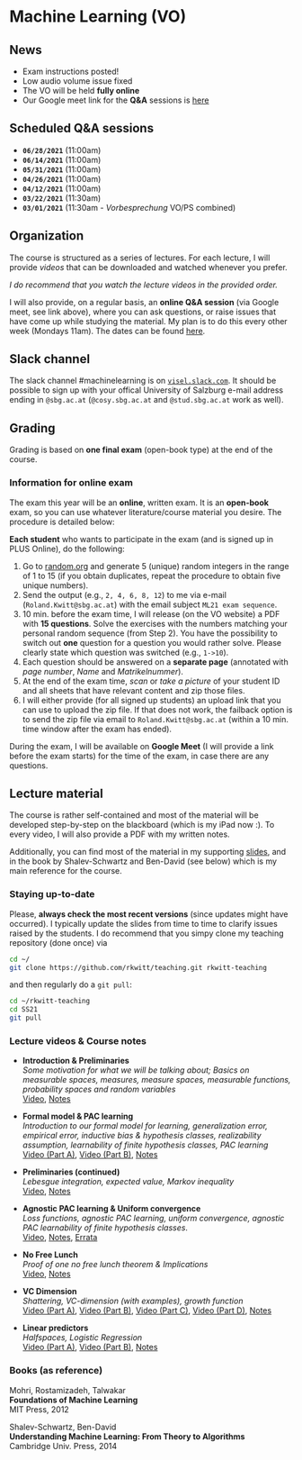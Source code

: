 # Machine Learning (VO)

## News

- Exam instructions posted!
- Low audio volume issue fixed
- The VO will be held **fully online**
- Our Google meet link for the **Q&A** sessions is [here](https://meet.google.com/zka-jpyj-hmg)

## Scheduled Q&A sessions

- **`06/28/2021`** (11:00am)
- **`06/14/2021`** (11:00am)
- **`05/31/2021`** (11:00am)
- **`04/26/2021`** (11:00am)
- **`04/12/2021`** (11:00am)
- **`03/22/2021`** (11:30am)
- **`03/01/2021`** (11:30am - *Vorbesprechung* VO/PS combined)

## Organization

The course is structured as a series of lectures. For each lecture, I will provide *videos* that can be downloaded and watched whenever you prefer. 

*I do recommend that you watch the lecture videos in the provided order.*

I will also provide, on a regular basis, an **online Q&A session** (via Google meet, see link above), where you can ask questions, or raise issues that have come up while studying the material. My plan is to do this every other week (Mondays 11am). The dates can be found [here](#scheduled-qa-sessions).

## Slack channel

The slack channel #machinelearning is on [`visel.slack.com`](https://visel.slack.com). It should be possible to sign up with your offical University of Salzburg e-mail address ending in `@sbg.ac.at` (`@cosy.sbg.ac.at` and `@stud.sbg.ac.at` work as well).

## Grading

Grading is based on **one final exam** (open-book type) at the end of the course.

### Information for online exam

The exam this year will be an **online**, written exam. It is an **open-book** exam, so you can use 
whatever literature/course material you desire. The procedure is detailed below:

**Each student** who wants to participate in the exam (and is signed up in PLUS Online), do the following:

1. Go to [random.org](https://www.random.org/integer-sets/) and generate 5 (unique) random integers in the range of 1 to 15 (if you obtain duplicates, repeat the procedure to obtain five unique numbers).
2. Send the output (e.g., `2, 4, 6, 8, 12`) to me via e-mail (`Roland.Kwitt@sbg.ac.at`) with the email
subject `ML21 exam sequence`.
3. 10 min. before the exam time, I will release (on the VO website) a PDF with **15 questions**. Solve the exercises
with the numbers matching your personal random sequence (from Step 2). You have the possibility to switch out **one** question for a question you would rather solve. Please clearly state which question was switched (e.g., `1->10`).
4. Each question should be answered on a **separate page** (annotated with *page number*, *Name* and *Matrikelnummer*).
5. At the end of the exam time, *scan* or *take a picture* of your student ID and all sheets that have relevant content and zip those files.
6. I will either provide (for all signed up students) an upload link that you can use to upload the zip file. If that does not work, the failback option is to send the zip file via email to `Roland.Kwitt@sbg.ac.at` (within a 10 min. time window after the exam has ended).

During the exam, I will be available on **Google Meet** (I will provide a link before the exam starts) for the time 
of the exam, in case there are any questions.

## Lecture material

The course is rather self-contained and most of the material will be developed step-by-step on the blackboard (which is my iPad now :). To every video, I will also provide a PDF with my written notes.

Additionally, you can find most of the material in my supporting [slides](ml.pdf), and in the book by Shalev-Schwartz and Ben-David (see below) which is my main reference for the course.  

### Staying up-to-date

Please, **always check the most recent versions** (since updates might have occurred).
I typically update the slides from time to time to clarify issues raised by the students.
I do recommend that you simpy clone my teaching repository (done once) via

```bash
cd ~/
git clone https://github.com/rkwitt/teaching.git rkwitt-teaching
```

and then regularly do a `git pull`:

```bash
cd ~/rkwitt-teaching
cd SS21
git pull
```

### Lecture videos & Course notes

- **Introduction & Preliminaries**     
  *Some motivation for what we will be talking about; Basics on measurable spaces, measures, measure spaces, measurable functions, probability spaces and random variables*    
  [Video](https://drive.google.com/file/d/1Al2rAMxerJfhejVU0iUeHZ_0LCVqTpCm/view?usp=sharing), [Notes](https://drive.google.com/file/d/1Kmfia-0ZcIPgnGclkP7aq-4Si3365FoL/view?usp=sharing)
- **Formal model & PAC learning**     
  *Introduction to our formal model for learning, generalization error, empirical error, inductive bias & hypothesis classes, realizability assumption, learnability of finite hypothesis classes, PAC learning*  
  [Video (Part A)](https://drive.google.com/file/d/1PG_tPQkOZI04j8UOZxqFx2nGL_0ewgyR/view?usp=sharing), [Video (Part B)](https://drive.google.com/file/d/1CC6eaf0OWwttTl-g5e4b6wMPpKC6e7jG/view?usp=sharing), [Notes](https://drive.google.com/file/d/1Y-KdREhZyqSpMteT85ILMDQS3439sa48/view?usp=sharing)
  
- **Preliminaries (continued)**    
  *Lebesgue integration, expected value, Markov inequality*    
  [Video](https://drive.google.com/file/d/1fMgQeX3juT_TEEQ4YFVlUVOIYjjzFexa/view?usp=sharing), [Notes](https://drive.google.com/file/d/1rvVyYzTf___HPKbshQGfChJW_1m4qyiq/view?usp=sharing)   

- **Agnostic PAC learning & Uniform convergence**    
  *Loss functions, agnostic PAC learning, uniform convergence, agnostic PAC learnability of finite hypothesis classes*.   
   [Video](https://drive.google.com/file/d/13NjZKaOHqkAUrTLKQy7kQ_mphpntowrN/view?usp=sharing), [Notes](https://drive.google.com/file/d/14ONJqJy7mwqDTfcbQbT5R88WUWQ3_HG4/view?usp=sharing), [Errata](agnostic_pac_learning_and_uniform_convergence_ERRATA.pdf)
 
- **No Free Lunch**   
  *Proof of one no free lunch theorem & Implications*     
  [Video](https://drive.google.com/file/d/1BrJMIWwNK14qxhIpkzQsQa_5-PfmSZIP/view?usp=sharing), [Notes](https://drive.google.com/file/d/1e2ARtpIRRg-N5BmtuY-XsYr7dIC45Pd9/view?usp=sharing)
  
- **VC Dimension**   
  *Shattering, VC-dimension (with examples), growth function*            
  [Video (Part A)](https://drive.google.com/file/d/1OPQXGnligzh7Hn2lHj9OAqaWc-1mu70G/view?usp=sharing),  [Video (Part B)](https://drive.google.com/file/d/17_3NWAladZ2FrN-Hbh_csygp9cOAXggz/view?usp=sharing), [Video (Part C)](https://drive.google.com/file/d/1ipD9__HP_SdGcL1QYHo-R_dOga4ISImP/view?usp=sharing), [Video (Part D)](https://drive.google.com/file/d/17vOf-NBEEaOnHTFSeAB97HQX36uSbQyW/view?usp=sharing), [Notes](https://drive.google.com/file/d/1Y07aHDuEshBiOnxeBMPQ9aDlvAAk7uSS/view?usp=sharing)
  
- **Linear predictors**     
  *Halfspaces, Logistic Regression*      
  [Video (Part A)](https://drive.google.com/file/d/1eEooRqc5sv0Q6-E0A6cdqpb7-PHox0rw/view?usp=sharing), [Video (Part B)](https://drive.google.com/file/d/12bgBHBWVeu-Px9GIbJxOERyf-aipGjVC/view?usp=sharing), [Notes](https://drive.google.com/file/d/1jcC0iSLsFYvfRMecGWjs2Xh6hBBEiHrA/view?usp=sharing)

### Books (as reference)

Mohri, Rostamizadeh, Talwakar<br>
**Foundations of Machine Learning**<br>
MIT Press, 2012

Shalev-Schwartz, Ben-David<br>
**Understanding Machine Learning: From Theory to Algorithms**<br>
Cambridge Univ. Press, 2014
